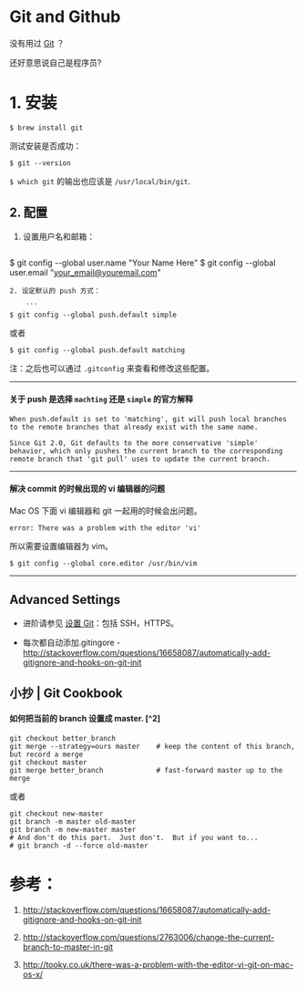 # Git and Github

没有用过 [Git](http://git-scm.com/) ？

还好意思说自己是程序员? 

# 1. 安装

    $ brew install git

测试安装是否成功：

    $ git --version

 `$ which git` 的输出也应该是 `/usr/local/bin/git`.

## 2. 配置

1. 设置用户名和邮箱：
   ```
$ git config --global user.name "Your Name Here"
$ git config --global user.email "your_email@youremail.com"
```
2. 设定默认的 push 方式：

    ```
$ git config --global push.default simple
```
或者
```
$ git config --global push.default matching
```

注：之后也可以通过 `.gitconfig` 来查看和修改这些配置。

---

#### 关于 push 是选择 `machting` 还是 `simple` 的官方解释
```
When push.default is set to 'matching', git will push local branches
to the remote branches that already exist with the same name.

Since Git 2.0, Git defaults to the more conservative 'simple'
behavior, which only pushes the current branch to the corresponding
remote branch that 'git pull' uses to update the current branch.
```

---

#### 解决 commit 的时候出现的 vi 编辑器的问题

Mac OS 下面 vi 编辑器和 git 一起用的时候会出问题。

```
error: There was a problem with the editor 'vi'
```
所以需要设置编辑器为 vim。
```
$ git config --global core.editor /usr/bin/vim
```

---

## Advanced Settings

- 进阶请参见 [设置 Git](https://help.github.com/articles/set-up-git/)：包括 SSH，HTTPS。


- 每次都自动添加.gitingore - 
http://stackoverflow.com/questions/16658087/automatically-add-gitignore-and-hooks-on-git-init

## 小抄 | Git Cookbook 

#### 如何把当前的 branch 设置成 master. [^2]

```
git checkout better_branch
git merge --strategy=ours master    # keep the content of this branch, but record a merge
git checkout master
git merge better_branch             # fast-forward master up to the merge
```
或者
```
git checkout new-master
git branch -m master old-master
git branch -m new-master master
# And don't do this part.  Just don't.  But if you want to...
# git branch -d --force old-master
```

# 参考：

1. http://stackoverflow.com/questions/16658087/automatically-add-gitignore-and-hooks-on-git-init

2. http://stackoverflow.com/questions/2763006/change-the-current-branch-to-master-in-git 

3. http://tooky.co.uk/there-was-a-problem-with-the-editor-vi-git-on-mac-os-x/